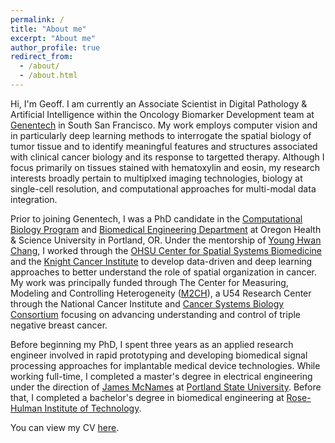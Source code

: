 ```yaml
---
permalink: /
title: "About me"
excerpt: "About me"
author_profile: true
redirect_from: 
  - /about/
  - /about.html
---
```


Hi, I'm Geoff.
I am currently an Associate Scientist in Digital Pathology & Artificial Intelligence within the Oncology Biomarker Development team at [Genentech](https://www.gene.com/) in South San Francisco.
My work employs computer vision and in particularly deep learning methods to interrogate the spatial biology of tumor tissue and to identify meaningful features and structures associated with clinical cancer biology and its response to targetted therapy.
Although I focus primarily on tissues stained with hematoxylin and eosin, my research interests broadly pertain to multiplxed imaging technologies, biology at single-cell resolution, and computational approaches for multi-modal data integration.

Prior to joining Genentech, I was a PhD candidate in the [Computational Biology Program](https://www.ohsu.edu/school-of-medicine/computational-biology) and [Biomedical Engineering Department](https://www.ohsu.edu/school-of-medicine/biomedical-engineering/about) at Oregon Health & Science University in Portland, OR. Under the mentorship of [Young Hwan Chang](https://sites.google.com/site/yhchangucb/home), I worked through the [OHSU Center for Spatial Systems Biomedicine](https://www.ohsu.edu/spatial-systems-biomedicine-center) and the [Knight Cancer Institute](https://www.ohsu.edu/knight-cancer-institute) to develop data-driven and deep learning approaches to better understand the role of spatial organization in cancer. 
My work was principally funded through The Center for Measuring, Modeling and Controlling Heterogeneity ([M2CH](https://www.ohsu.edu/spatial-systems-biomedicine-center/measuring-modeling-and-controlling-heterogeneity-center-cancer)), a U54 Research Center through the National Cancer Institute and [Cancer Systems Biology Consortium](https://csbconsortium.org/) focusing on advancing understanding and control of triple negative breast cancer.  

Before beginning my PhD, I spent three years as an applied research engineer involved in rapid prototyping and developing biomedical signal processing approaches for implantable medical device technologies. While working full-time, I completed a master's degree in electrical engineering under the direction of [James McNames](http://web.cecs.pdx.edu/~mcnames/) at [Portland State University](https://www.pdx.edu/).  Before that, I completed a bachelor's degree in biomedical engineering at [Rose-Hulman Institute of Technology](https://rose-hulman.edu/).

You can view my CV [here](/files/schau_cv.pdf).
